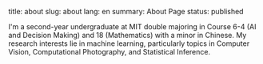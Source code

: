 title: about
slug: about
lang: en
summary: About Page
status: published

I'm a second-year undergraduate at MIT double majoring in Course 6-4 (AI and Decision Making) and 18 (Mathematics) with a minor in Chinese.
My research interests lie in machine learning, particularly topics in Computer Vision, Computational Photography, and Statistical Inference. 